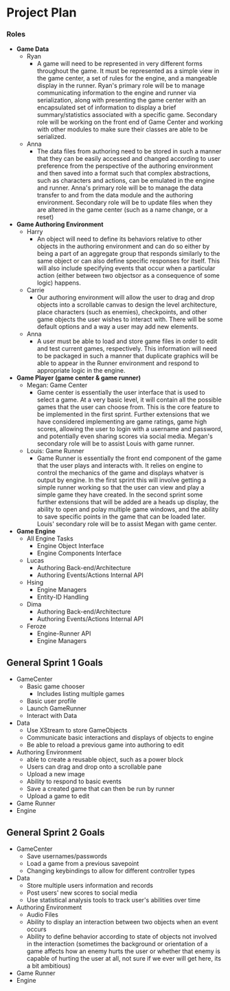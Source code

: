 Project Plan
===
### Roles
* **Game Data**
    * Ryan
        * A game will need to be represented in very different forms throughout the game. It must be represented as a simple view in the game center, a set of rules for the engine, and a mangeable display in the runner. Ryan's primary role will be to manage communicating information to the engine and runner via serialization, along with presenting the game center with an encapsulated set of information to display a brief summary/statistics associated with a specific game. Secondary role will be working on the front end of Game Center and working with other modules to make sure their classes are able to be serialized.
    * Anna
        * The data files from authoring need to be stored in such a manner that they can be easily accessed and changed according to user preference from the perspective of the authoring environment and then saved into a format such that complex abstractions, such as characters and actions, can be emulated in the engine and runner. Anna's primary role will be to manage the data transfer to and from the data module and the authoring environment. Secondary role will be to update files when they are altered in the game center (such as a name change, or a reset)
* **Game Authoring Environment**
    * Harry
        * An object will need to define its behaviors relative to other objects in the authoring environment and can do so either by being a part of an aggregate group that responds similarly to the same object or can also define specific responses for itself. This will also include specifying events that occur when a particular action (either between two objectsor as a consequence of some logic) happens. 
    * Carrie
        * Our authoring environment will allow the user to drag and drop objects into a scrollable canvas to design the level architecture, place characters (such as enemies), checkpoints, and other game objects the user wishes to interact with. There will be some default options and a way a user may add new elements.
    * Anna
        * A user must be able to load and store game files in order to edit and test current games, respectively. This information will need to be packaged in such a manner that duplicate graphics will be able to appear in the Runner environment and respond to appropriate logic in the engine.
* **Game Player (game center & game runner)**
  * Megan: Game Center
    * Game center is essentially the user interface that is used to select a game. At a very basic level, it will contain all the possible games that the user can choose from. This is the core feature to be implemented in the first sprint. Further extensions that we have considered implementing are game ratings, game high scores, allowing the user to login with a username and password, and potentially even sharing scores via social media. Megan's secondary role will be to assist Louis with game runner. 
  * Louis: Game Runner
    * Game Runner is essentially the front end component of the game that the user plays and interacts with. It relies on engine to control the mechanics of the game and displays whatver is output by engine. In the first sprint this will involve getting a simple runner working so that the user can view and play a simple game they have created. In the second sprint some further extensions that will be added are a heads up display, the ability to open and polay multiple game windows, and the ability to save specific points in the game that can be loaded later. Louis' secondary role will be to assist Megan with game center.
* **Game Engine**
    - All Engine Tasks
        - Engine Object Interface
        - Engine Components Interface
    - Lucas
         - Authoring Back-end/Architecture
         - Authoring Events/Actions Internal API
    - Hsing
         - Engine Managers
         - Entity-ID Handling
    - Dima
         - Authoring Back-end/Architecture
         - Authoring Events/Actions Internal API
    - Feroze
        - Engine-Runner API
        - Engine Managers
    
        


## General Sprint 1 Goals
* GameCenter
    * Basic game chooser
        * Includes listing multiple games
    * Basic user profile
    * Launch GameRunner 
    * Interact with Data
* Data
    * Use XStream to store GameObjects
    * Communicate basic interactions and displays of objects to engine
    * Be able to reload a previous game into authoring to edit
* Authoring Environment
    * able to create a reusable object, such as a power block
    * Users can drag and drop onto a scrollable pane
    * Upload a new image
    * Ability to respond to basic events
    * Save a created game that can then be run by runner
    * Upload a game to edit 
* Game Runner
* Engine

## General Sprint 2 Goals
* GameCenter
    * Save usernames/passwords
    * Load a game from a previous savepoint
    * Changing keybindings to allow for different controller types
* Data
    * Store multiple users information and records
    * Post users' new scores to social media
    * Use statistical analysis tools to track user's abilities over time
* Authoring Environment
    * Audio Files
    * Ability to display an interaction between two objects when an event occurs
    * Ability to define behavior according to state of objects not involved in the interaction (sometimes the background or orientation of a game affects how an enemy hurts the user or whether that enemy is capable of hurting the user at all, not sure if we ever will get here, its a bit ambitious)
* Game Runner
* Engine
